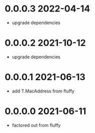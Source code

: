 0.0.0.3 2022-04-14
==================
- upgrade dependencies

0.0.0.2 2021-10-12
==================
- upgrade dependencies

0.0.0.1 2021-06-13
==================
- add T.MacAddress from fluffy

0.0.0.0 2021-06-11
==================
- factored out from fluffy
